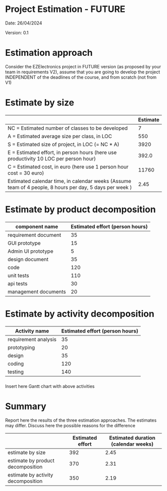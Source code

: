 # Project Estimation - FUTURE

Date: 26/04/2024

Version: 0.1

# Estimation approach

Consider the EZElectronics project in FUTURE version (as proposed by your team in requirements V2), assume that you are going to develop the project INDEPENDENT of the deadlines of the course, and from scratch (not from V1)

# Estimate by size

###

|                                                                                                         | Estimate |
| ------------------------------------------------------------------------------------------------------- | -------- |
| NC = Estimated number of classes to be developed                                                        | 7        |
| A = Estimated average size per class, in LOC                                                            | 550      |
| S = Estimated size of project, in LOC (= NC \* A)                                                       | 3920     |
| E = Estimated effort, in person hours (here use productivity 10 LOC per person hour)                    | 392.0    |
| C = Estimated cost, in euro (here use 1 person hour cost = 30 euro)                                     | 11760    |
| Estimated calendar time, in calendar weeks (Assume team of 4 people, 8 hours per day, 5 days per week ) | 2.45     |

# Estimate by product decomposition

###

| component name       | Estimated effort (person hours) |
| -------------------- | ------------------------------- |
| requirement document | 35                              |
| GUI prototype        | 15                              |
| Admin UI prototype   | 5                               |
| design document      | 35                              |
| code                 | 120                             |
| unit tests           | 110                             |
| api tests            | 30                              |
| management documents | 20                              |

# Estimate by activity decomposition

###

| Activity name        | Estimated effort (person hours) |
| -------------------- | ------------------------------- |
| requirement analysis | 35                              |
| prototyping          | 20                              |
| design               | 35                              |
| coding               | 120                             |
| testing              | 140                             |

###

Insert here Gantt chart with above activities

# Summary

Report here the results of the three estimation approaches. The estimates may differ. Discuss here the possible reasons for the difference

|                                    | Estimated effort | Estimated duration (calendar weeks) |
| ---------------------------------- | ---------------- | ----------------------------------- |
| estimate by size                   | 392              | 2.45                                |
| estimate by product decomposition  | 370              | 2.31                                |
| estimate by activity decomposition | 350              | 2.19                                |
